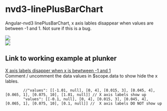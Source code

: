 # nvd3-linePlusBarChart
Angular-nvd3 linePlusBarChart, x axis lables disappear when values are between -1 and 1. Not sure if this is a bug.


<img src="https://i.stack.imgur.com/H4wu1.png" />

<br>

<img src="https://i.stack.imgur.com/qmIl4.png" /> 

<h2>Link to working example at plunker</h2>
<a href="http://plnkr.co/edit/nmIpD14S9eNp14mssa8u?p=preview">X axis labels disapper when x is bewtween -1 and 1 </a>
<br>
Comment / uncomment the data values in $scope.data to show hide the x lables.

            //"values": [[-1.01, null], [0, 4], [0.015, 3], [0.045, 4], [0.065, 1], [0.075, 10], [1.01, null]] // X axis labels show up
            "values": [[-0.1, null], [0, 4], [0.015, 3], [0.045, 4], [0.065, 1], [0.075, 10], [0.1, null]] //  X axis labels DO NOT show up

